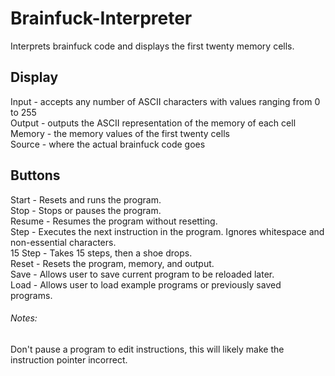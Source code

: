# Brainfuck-Interpreter
Interprets brainfuck code and displays the first twenty memory cells. 

## Display
Input - accepts any number of ASCII characters with values ranging from 0 to 255 <br>
Output - outputs the ASCII representation of the memory of each cell <br>
Memory - the memory values of the first twenty cells <br>
Source - where the actual brainfuck code goes <br>

## Buttons
Start - Resets and runs the program. <br>
Stop - Stops or pauses the program. <br>
Resume - Resumes the program without resetting. <br>
Step - Executes the next instruction in the program. Ignores whitespace and non-essential characters. <br>
15 Step - Takes 15 steps, then a shoe drops. <br>
Reset - Resets the program, memory, and output. <br>
Save - Allows user to save current program to be reloaded later. <br>
Load - Allows user to load example programs or previously saved programs. <br>

###### Notes:
Don't pause a program to edit instructions, this will likely make the instruction pointer incorrect.
